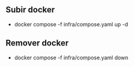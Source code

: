 ## Subir docker
- docker compose -f infra/compose.yaml up -d

## Remover docker
- docker compose -f infra/compose.yaml down